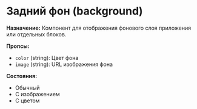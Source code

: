 # Задний фон (background)

**Назначение:**
Компонент для отображения фонового слоя приложения или отдельных блоков.

**Пропсы:**
- `color` (string): Цвет фона
- `image` (string): URL изображения фона

**Состояния:**
- Обычный
- С изображением
- С цветом 